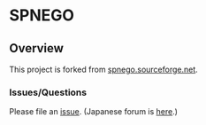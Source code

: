 SPNEGO
======

## Overview

This project is forked from [spnego.sourceforge.net](http://spnego.sourceforge.net/ "spnego.sourceforge.net").

### Issues/Questions

Please file an [issue](https://github.com/codelibs/spnego/issues "issue").
(Japanese forum is [here](https://github.com/codelibs/codelibs-ja-forum "here").)


